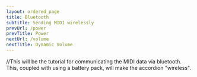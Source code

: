 ```yaml
---
layout: ordered_page
title: Bluetooth
subtitle: Sending MIDI wirelessly
prevUrl: /power
prevTitle: Power
nextUrl: /volume
nextTitle: Dynamic Volume
---
```


//This will be the tutorial for communicating the MIDI data via bluetooth.  This, coupled with using a battery pack, will make the accordion "wireless".